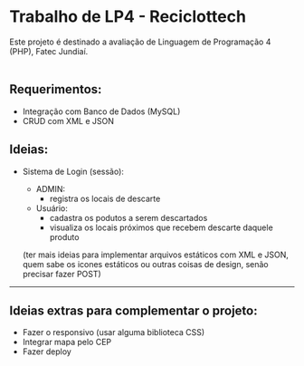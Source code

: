 # Trabalho de LP4 - Reciclottech
Este projeto é destinado a avaliação de Linguagem de Programação 4 (PHP), Fatec Jundiaí. <br> <br>

## Requerimentos:
- Integração com Banco de Dados (MySQL)
- CRUD com XML e JSON

## Ideias: 
- Sistema de Login (sessão):
    - ADMIN:
        - registra os locais de descarte
    - Usuário:
        - cadastra os podutos a serem descartados
        - visualiza os locais próximos que recebem descarte daquele produto

    (ter mais ideias para implementar arquivos estáticos com XML e JSON, quem sabe os icones estáticos ou outras coisas de design, senão precisar fazer POST)

<hr>

## Ideias extras para complementar o projeto:
- Fazer o responsivo (usar alguma biblioteca CSS)
- Integrar mapa pelo CEP
- Fazer deploy